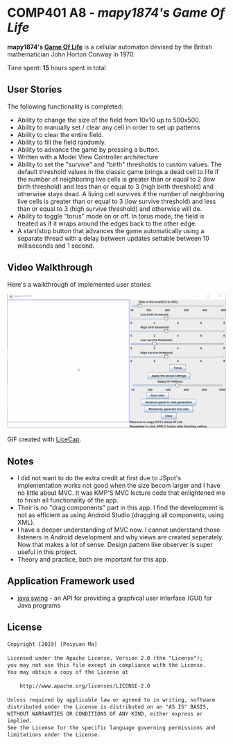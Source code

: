 # COMP401 A8 - *mapy1874's Game Of Life*

**mapy1874's [Game Of Life](https://en.wikipedia.org/wiki/Conway%27s_Game_of_Life)** is a cellular automaton devised by the British mathematician John Horton Conway in 1970.

Time spent: **15** hours spent in total

## User Stories

The following functionality is completed:
- Ability to change the size of the field from 10x10 up to 500x500.
- Ability to manually set / clear any cell in order to set up patterns
- Ability to clear the entire field.
- Ability to fill the field randomly.
- Ability to advance the game by pressing a button.
- Written with a Model View Controller architecture
- Ability to set the "survive" and "birth" thresholds to custom values. The default threshold values in the classic game brings a dead cell to life if the number of neighboring live cells is greater than or equal to 2 (low birth threshold) and less than or equal to 3 (high birth threshold) and otherwise stays dead. A living cell survives if the number of neighboring live cells is greater than or equal to 3 (low survive threshold) and less than or equal to 3 (high survive threshold) and otherwise will de. 
- Ability to toggle "torus" mode on or off. In torus mode, the field is treated as if it wraps around the edges back to the other edge.
- A start/stop button that advances the game automatically using a separate thread with a delay between updates settable between 10 milliseconds and 1 second.

## Video Walkthrough

Here's a walkthrough of implemented user stories:


<img src='https://github.com/mapy1874/game-of-life-mapy1874/blob/master/GameOfLifeWalkthrough.gif' title='Video Walkthrough' />


GIF created with [LiceCap](http://www.cockos.com/licecap/).

## Notes
- I did not want to do the extra credit at first due to JSpot's implementation works not good when the size becom larger and I have no little about MVC. It was KMP'S 
MVC lecture code that enlightened me to finish all functionality of the app.
- Their is no "drag components" part in this app. I find the development is not as efficient as using Android Studio (dragging all components, using XML). 
- I have a deeper understanding of MVC now. I cannot understand those listeners in Android development and why views are created seperately. Now that makes a lot of sense. Design pattern like observer is super useful in this project.
- Theory and practice, both are important for this app.

## Application Framework used

- [java swing](https://docs.oracle.com/javase/7/docs/api/javax/swing/package-summary.html) - an API for providing a graphical user interface (GUI) for Java programs

## License

    Copyright [2019] [Peiyuan Ma]

    Licensed under the Apache License, Version 2.0 (the "License");
    you may not use this file except in compliance with the License.
    You may obtain a copy of the License at

        http://www.apache.org/licenses/LICENSE-2.0

    Unless required by applicable law or agreed to in writing, software
    distributed under the License is distributed on an "AS IS" BASIS,
    WITHOUT WARRANTIES OR CONDITIONS OF ANY KIND, either express or implied.
    See the License for the specific language governing permissions and
    limitations under the License.
